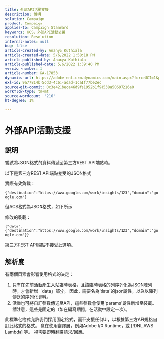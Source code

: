 ```yaml
---
title: 外部API活動支援
description: 說明
solution: Campaign
product: Campaign
applies-to: Campaign Standard
keywords: KCS，外部API活動支援
resolution: Resolution
internal-notes: null
bug: false
article-created-by: Ananya Kuthiala
article-created-date: 5/6/2022 1:58:18 PM
article-published-by: Ananya Kuthiala
article-published-date: 5/6/2022 1:59:40 PM
version-number: 2
article-number: KA-17853
dynamics-url: https://adobe-ent.crm.dynamics.com/main.aspx?forceUCI=1&pagetype=entityrecord&etn=knowledgearticle&id=b26efb8f-44cd-ec11-a7b5-0022480b639b
exl-id: 9a77814b-5cd3-4c61-adad-1ca1f77be2ec
source-git-commit: 0c3e421beca46d9fe1952b1f98538a50697216a0
workflow-type: tm+mt
source-wordcount: '216'
ht-degree: 1%

---
```


# 外部API活動支援

## 說明


嘗試將JSON格式的資料傳遞至第三方REST API端點時。

以下是第三方REST API端點接受的JSON格式

實際有效負載：

`{"destination":"https://www.google.com/work/insights/123","domain":"google.com"}`

但ACS格式為JSON格式，如下所示

修改的裝載：

`{“data”:{"destination":"https://www.google.com/work/insights/123","domain":"google.com"}}`

第三方REST API端點不接受此選項。


## 解析度


有兩個因素會影響使用格式的決定：

1. 只有在先前活動產生入站臨時表格，且該臨時表格的列序列化為JSON陣列時，才會新增「data」部分。 因此，需要名為&#39;data&#39;的json屬性，以及以陣列傳送的序列化資料。
2. 活動也可將自訂參數傳送至API，這些參數會使用&#39;params&#39;屬性新增至裝載。 請注意，這些是固定的（如在編寫期間，在活動中設定一次）。


此標準化格式允許我們採用固定格式，而不支援任何UI，以根據第三方API規格自訂此格式的格式。 意在使用翻譯層，例如Adobe I/O Runtime，或 [!DNL AWS Lambda] 等。 視需要即時翻譯請求/回應。
